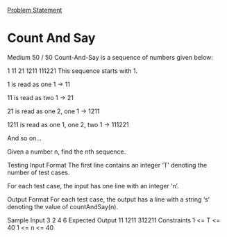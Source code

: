 [Problem Statement](https://workat.tech/problem-solving/practice/count-and-say)

# Count And Say
Medium
50 / 50
Count-And-Say is a sequence of numbers given below:

1
11
21
1211
111221
This sequence starts with 1.

1 is read as one 1 → 11

11 is read as two 1 → 21

21 is read as one 2, one 1 → 1211

1211 is read as one 1, one 2, two 1 → 111221

And so on…

Given a number n, find the nth sequence.

Testing
Input Format
The first line contains an integer ‘T’ denoting the number of test cases.

For each test case, the input has one line with an integer ‘n’.

Output Format
For each test case, the output has a line with a string ‘s’ denoting the value of countAndSay(n).

Sample Input
3
2
4
6
Expected Output
11
1211
312211
Constraints
1 <= T <= 40
1 <= n <= 40